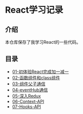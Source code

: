 # React学习记录

## 介绍

本仓库保存了我学习React的一些代码。

## 目录

- [01-初体验React完成加一减一](https://jsbin.com/juqiqiw/12/edit?html,css,js,output)
- [02-函数组件和class组件](https://jsbin.com/yucusev/9/edit?html,css,js,output)
- [03-组件父子通信](https://jsbin.com/tepaqap/6/edit?html,css,js,output)
- [04-eventHub通信](https://jsbin.com/qenacum/1/edit?html,js,output)
- [05-深入Redux]()
- [06-Context-API](https://codesandbox.io/s/compassionate-colden-t7nsc)
- [07-Hooks-API](https://codesandbox.io/s/wizardly-cohen-zzsvg)